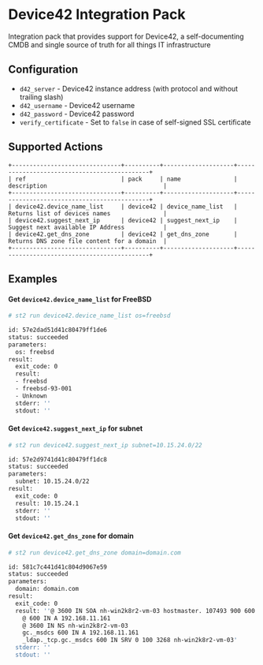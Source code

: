 # Device42 Integration Pack

Integration pack that provides support for Device42, a self-documenting CMDB and  single source of truth for all things
IT infrastructure

## Configuration

* `d42_server` - Device42 instance address (with protocol and without trailing slash)
* `d42_username` - Device42 username
* `d42_password` - Device42 password
* `verify_certificate` - Set to `false` in case of self-signed SSL certificate

## Supported Actions
```
+-------------------------------+----------+--------------------+---------------------------------------------+
| ref                           | pack     | name               | description                                 |
+-------------------------------+----------+--------------------+---------------------------------------------+
| device42.device_name_list     | device42 | device_name_list   | Returns list of devices names               |
| device42.suggest_next_ip      | device42 | suggest_next_ip    | Suggest next available IP Address           |
| device42.get_dns_zone         | device42 | get_dns_zone       | Returns DNS zone file content for a domain  |
+-------------------------------+----------+--------------------+---------------------------------------------+
```

## Examples

#### Get `device42.device_name_list` for FreeBSD
```sh
# st2 run device42.device_name_list os=freebsd

id: 57e2dad51d41c80479ff1de6
status: succeeded
parameters:
  os: freebsd
result:
  exit_code: 0
  result:
  - freebsd
  - freebsd-93-001
  - Unknown
  stderr: ''
  stdout: ''
```

#### Get `device42.suggest_next_ip` for subnet
```sh
# st2 run device42.suggest_next_ip subnet=10.15.24.0/22

id: 57e2d9741d41c80479ff1dc8
status: succeeded
parameters:
  subnet: 10.15.24.0/22
result:
  exit_code: 0
  result: 10.15.24.1
  stderr: ''
  stdout: ''
```

#### Get `device42.get_dns_zone` for domain
```sh
# st2 run device42.get_dns_zone domain=domain.com

id: 581c7c441d41c804d9067e59
status: succeeded
parameters:
  domain: domain.com
result:
  exit_code: 0
  result: ''@ 3600 IN SOA nh-win2k8r2-vm-03 hostmaster. 107493 900 600 86400 3600       
    @ 600 IN A 192.168.11.161       
    @ 3600 IN NS nh-win2k8r2-vm-03            
    gc._msdcs 600 IN A 192.168.11.161                  
    _ldap._tcp.gc._msdcs 600 IN SRV 0 100 3268 nh-win2k8r2-vm-03'
  stderr: ''
  stdout: ''
```